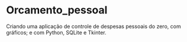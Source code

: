 # Orcamento_pessoal
Criando uma aplicação de controle de despesas pessoais do zero, com gráficos; e com Python, SQLite e Tkinter.
